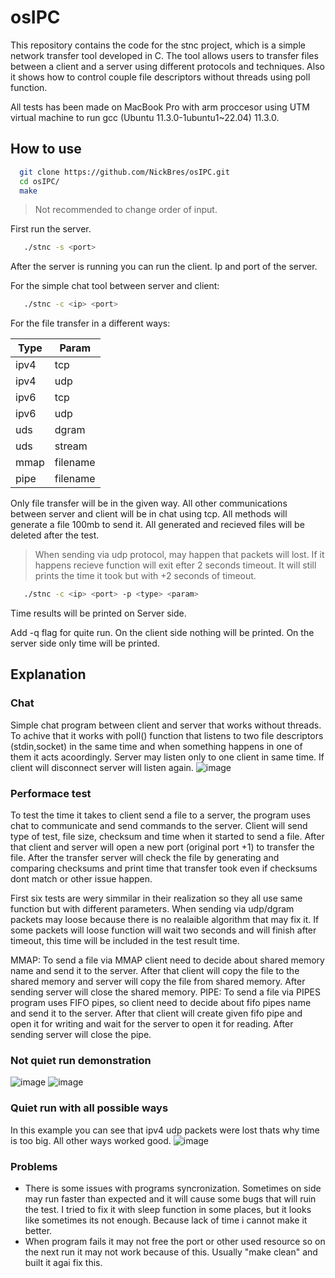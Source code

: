 # osIPC

This repository contains the code for the stnc project, which is a simple network transfer tool developed in C. The tool allows users to transfer files between a client and a server using different protocols and techniques. Also it shows how to control couple file descriptors without threads using poll function.


All tests has been made on MacBook Pro with arm proccesor using UTM virtual machine to run gcc (Ubuntu 11.3.0-1ubuntu1~22.04) 11.3.0.

## How to use

```sh
  git clone https://github.com/NickBres/osIPC.git
  cd osIPC/
  make
   ```

> Not recommended to change order of input.

First run the server.

```sh
   ./stnc -s <port>
   ```

After the server is running you can run the client. Ip and port of the server.

For the simple chat tool between server and client:
```sh
   ./stnc -c <ip> <port>
   ```

For the file transfer in a different ways:

| Type  | Param  |
|-------|--------|
| ipv4  | tcp    |
| ipv4  | udp    |
| ipv6  | tcp    |
| ipv6  | udp    |
| uds   | dgram  |
| uds   | stream |
| mmap   | filename  |
| pipe   | filename |


Only file transfer will be in the given way. All other communications between server and client will be in chat using tcp.
All methods will generate a file 100mb to send it.
All generated and recieved files will be deleted after the test.

> When sending via udp protocol, may happen that packets will lost. If it happens recieve function will exit efter 2 seconds timeout. It will still prints the time it took but with +2 seconds of timeout.

```sh
   ./stnc -c <ip> <port> -p <type> <param>
   ```
Time results will be printed on Server side.

Add -q flag for quite run. On the client side nothing will be printed. On the server side only time will be printed. 

## Explanation

### Chat

Simple chat program between client and server that works without threads. To achive that it works with poll() function that listens to two file descriptors (stdin,socket) in the same time and when something happens in one of them it acts acoordingly. Server may listen only to one client in same time. If client will disconnect server will listen again.
![image](https://github.com/NickBres/osIPC/assets/70432147/88f7cd28-f955-495e-8474-8d1815256d88)


### Performace test

To test the time it takes to client send a file to a server, the program uses chat to communicate and send commands to the server. Client will send type of test, file size, checksum and time when it started to send a file. After that client and server will open a new port (original port +1) to transfer the file. After the transfer server will check the file by generating and comparing checksums and print time that transfer took even if checksums dont match or other issue happen.

First six tests are wery simmilar in their realization so they all use same function but with different parameters. When sending via udp/dgram packets may loose because there is no realaible algorithm that may fix it. If some packets will loose function will wait two seconds and will finish after timeout, this time will be included in the test result time.

MMAP: To send a file via MMAP client need to decide about shared memory name and send it to the server. After that client will copy the file to the shared memory and server will copy the file from shared memory. After sending server will close the shared memory.
PIPE: To send a file via PIPES program uses FIFO pipes, so client need to decide about fifo pipes name and send it to the server. After that client will create given fifo pipe and open it for writing and wait for the server to open it for reading. After sending server will close the pipe.

### Not quiet run demonstration
![image](https://github.com/NickBres/osIPC/assets/70432147/415fb07c-8f6e-430a-8626-4fd13aa06e1a)
![image](https://github.com/NickBres/osIPC/assets/70432147/26a5f925-52af-4869-85cf-a20f667c5d00)


### Quiet run with all possible ways

In this example you can see that ipv4 udp packets were lost thats why time is too big. All other ways worked good.
![image](https://github.com/NickBres/osIPC/assets/70432147/ebb48f23-6355-4ca7-a5ad-268aefcd0f96)

### Problems

* There is some issues with programs syncronization. Sometimes on side may run faster than expected and it will cause some bugs that will ruin the test. I tried to fix it with sleep function in some places, but it looks like sometimes its not enough. Because lack of time i cannot make it better.
* When program fails it may not free the port or other used resource so on the next run it may not work because of this. Usually "make clean" and built it agai fix this.








